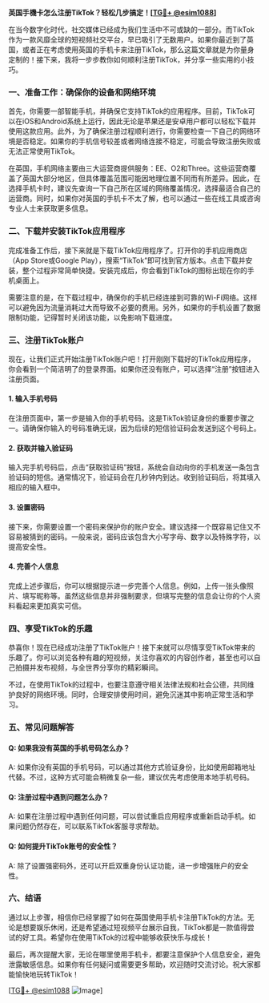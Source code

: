 **英国手機卡怎么注册TikTok？轻松几步搞定！[[TG💪+ @esim1088](https://t.me/s/esim1088)]**

在当今数字化时代，社交媒体已经成为我们生活中不可或缺的一部分。而TikTok作为一款风靡全球的短视频社交平台，早已吸引了无数用户。如果你最近到了英国，或者正在考虑使用英国的手机卡来注册TikTok，那么这篇文章就是为你量身定制的！接下来，我将一步步教你如何顺利注册TikTok，并分享一些实用的小技巧。

### 一、准备工作：确保你的设备和网络环境

首先，你需要一部智能手机，并确保它支持TikTok的应用程序。目前，TikTok可以在iOS和Android系统上运行，因此无论是苹果还是安卓用户都可以轻松下载并使用这款应用。此外，为了确保注册过程顺利进行，你需要检查一下自己的网络环境是否稳定。如果你的手机信号较差或者网络连接不稳定，可能会导致注册失败或无法正常使用TikTok。

在英国，手机网络主要由三大运营商提供服务：EE、O2和Three。这些运营商覆盖了英国大部分地区，但具体覆盖范围可能因地理位置不同而有所差异。因此，在选择手机卡时，建议先查询一下自己所在区域的网络覆盖情况，选择最适合自己的运营商。同时，如果你对英国的手机卡不太了解，也可以通过一些在线工具或咨询专业人士来获取更多信息。

### 二、下载并安装TikTok应用程序

完成准备工作后，接下来就是下载TikTok应用程序了。打开你的手机应用商店（App Store或Google Play），搜索“TikTok”即可找到官方版本。点击下载并安装，整个过程非常简单快捷。安装完成后，你会看到TikTok的图标出现在你的手机桌面上。

需要注意的是，在下载过程中，确保你的手机已经连接到可靠的Wi-Fi网络。这样可以避免因为流量消耗过大而导致不必要的费用。另外，如果你的手机设置了数据限制功能，记得暂时关闭该功能，以免影响下载进度。

### 三、注册TikTok账户

现在，让我们正式开始注册TikTok账户吧！打开刚刚下载好的TikTok应用程序，你会看到一个简洁明了的登录界面。如果你还没有账户，可以选择“注册”按钮进入注册页面。

#### 1. 输入手机号码

在注册页面中，第一步是输入你的手机号码。这是TikTok验证身份的重要步骤之一。请确保你输入的号码准确无误，因为后续的短信验证码会发送到这个号码上。

#### 2. 获取并输入验证码

输入完手机号码后，点击“获取验证码”按钮，系统会自动向你的手机发送一条包含验证码的短信。通常情况下，验证码会在几秒钟内到达。收到验证码后，将其填入相应的输入框中。

#### 3. 设置密码

接下来，你需要设置一个密码来保护你的账户安全。建议选择一个既容易记住又不容易被猜到的密码。一般来说，密码应该包含大小写字母、数字以及特殊字符，以提高安全性。

#### 4. 完善个人信息

完成上述步骤后，你可以根据提示进一步完善个人信息。例如，上传一张头像照片、填写昵称等。虽然这些信息并非强制要求，但填写完整的信息会让你的个人资料看起来更加真实可信。

### 四、享受TikTok的乐趣

恭喜你！现在已经成功注册了TikTok账户！接下来就可以尽情享受TikTok带来的乐趣了。你可以浏览各种有趣的短视频，关注你喜欢的内容创作者，甚至也可以自己拍摄并发布视频，与全世界分享你的精彩瞬间。

不过，在使用TikTok的过程中，也要注意遵守相关法律法规和社会公德，共同维护良好的网络环境。同时，合理安排使用时间，避免沉迷其中影响正常生活和学习。

### 五、常见问题解答

#### Q: 如果我没有英国的手机号码怎么办？
A: 如果你没有英国的手机号码，可以通过其他方式验证身份，比如使用邮箱地址代替。不过，这种方式可能会稍微复杂一些，建议优先考虑使用本地手机号码。

#### Q: 注册过程中遇到问题怎么办？
A: 如果在注册过程中遇到任何问题，可以尝试重启应用程序或重新启动手机。如果问题仍然存在，可以联系TikTok客服寻求帮助。

#### Q: 如何提升TikTok账号的安全性？
A: 除了设置强密码外，还可以开启双重身份认证功能，进一步增强账户的安全性。

### 六、结语

通过以上步骤，相信你已经掌握了如何在英国使用手机卡注册TikTok的方法。无论是想要娱乐休闲，还是希望通过短视频平台展示自我，TikTok都是一款值得尝试的好工具。希望你在使用TikTok的过程中能够收获快乐与成长！

最后，再次提醒大家，无论在哪里使用手机卡，都要注意保护个人信息安全，避免泄露敏感信息。如果你有任何疑问或需要更多帮助，欢迎随时交流讨论。祝大家都能愉快地玩转TikTok！

[[TG💪+ @esim1088](https://t.me/s/esim1088) ![Image](https://i.postimg.cc/4NQfJmqS/Snipaste-2025-05-13-00-14-12.png)]